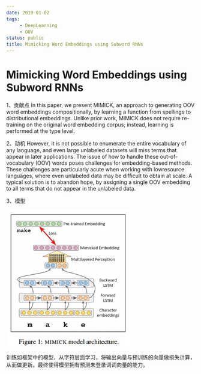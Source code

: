 ```yaml
---
date: 2019-01-02
tags:
     - DeepLearning
     - OOV
status: public
title: Mimicking Word Embeddings using Subword RNNs
---
```

# Mimicking Word Embeddings using Subword RNNs


1、贡献点
In this paper, we present MIMICK, an approach to generating OOV word embeddings compositionally, by learning a function from spellings to distributional embeddings. Unlike prior work, MIMICK does not require re-training on the original word embedding corpus; instead, learning  is performed at the type level.

2、动机
However, it is not possible to enumerate the entire vocabulary of any language, and even large unlabeled datasets will miss terms that appear in later applications. The issue of how to handle these out-of-vocabulary (OOV) words poses challenges for embedding-based methods. These challenges are     particularly acute when working with lowresource languages, where even unlabeled data may be difficult to obtain at scale. A typical solution is to abandon hope, by assigning a single OOV embedding to all terms that do not appear in the unlabeled data.

3、模型

![](./_image/2019-01-02-14-32-45.jpg)

训练如框架中的模型，从字符层面学习，将输出向量与预训练的向量做损失计算，从而做更新。最终使得模型拥有预测未登录词词向量的能力。

